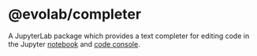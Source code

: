 # @evolab/completer

A JupyterLab package which provides a text completer for editing code in the Jupyter [notebook](../notebook) and [code console](../console).
